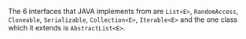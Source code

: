 The 6 interfaces that JAVA implements from are `List<E>`, `RandomAccess`, 
`Cloneable`, `Serializable`, `Collection<E>`, `Iterable<E>` and the one class 
which it extends is `AbstractList<E>`. 